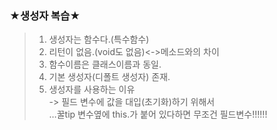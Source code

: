 ### ★생성자 복습★   
>1. 생성자는 함수다.(특수함수)  
>2. 리턴이 없음.(void도 없음)<->메소드와의 차이  
>3. 함수이름은 클래스이름과 동일.  
>4. 기본 생성자(디폴트 생성자) 존재.  
>5. 생성자를 사용하는 이유  
-> 필드 변수에 값을 대입(초기화)하기 위해서  
>…꿀tip 변수옆에 this.가 붙어 있다하면 무조건 필드변수!!!!!!
